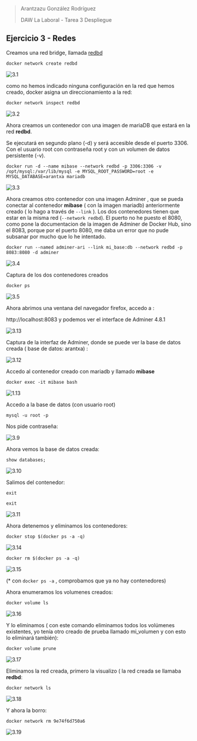 > Arantzazu González Rodríguez
>
> DAW La Laboral - Tarea 3 Despliegue

## Ejercicio 3 - Redes

Creamos una red bridge, llamada <u>redbd</u>

```
docker network create redbd
```

![3.1](C:\Users\lasui\Documents\tareaDocker\CAPTURAS\3\3.1.png)

como no hemos indicado ninguna configuración en la red que hemos creado, docker asigna un direccionamiento a la red:

```
docker network inspect redbd
```

![3.2](C:\Users\lasui\Documents\tareaDocker\CAPTURAS\3\3.2.png)

Ahora creamos un contenedor con una imagen de mariaDB que estará en la red **redbd**.

Se ejecutará en segundo plano (-d) y será accesible desde el puerto 3306. Con el usuario root con contraseña root y con un volumen de datos persistente (-v).

```
docker run -d --name mibase --network redbd -p 3306:3306 -v /opt/mysql:/var/lib/mysql -e MYSQL_ROOT_PASSWORD=root -e MYSQL_DATABASE=arantxa mariadb
```

![3.3](C:\Users\lasui\Documents\tareaDocker\CAPTURAS\3\3.3.png)

Ahora creamos otro contenedor con una imagen Adminer , que se pueda conectar al contenedor **mibase** ( con la imagen mariadb) anteriormente creado ( lo hago a través de `--link` ). Los dos contenedores tienen que estar en la misma red (`--network redbd`). El puerto no he puesto el 8080, como pone la documentacion de la imagen de Adminer de Docker Hub, sino el 8083, porque por el puerto 8080, me daba un error que no pude subsanar por mucho que lo he intentado.

```
docker run --named adminer-ari --link mi_base:db --network redbd -p 8083:8080 -d adminer

```

![3.4](C:\Users\lasui\Documents\tareaDocker\CAPTURAS\3\3.4.png)

Captura de los dos contenedores creados

```
docker ps 
```

![3.5](C:\Users\lasui\Documents\tareaDocker\CAPTURAS\3\3.5.png)

Ahora abrimos una ventana del navegador firefox, accedo a :

http://localhost:8083 y podemos ver el interface de Adminer  4.8.1

![3.13](C:\Users\lasui\Documents\tareaDocker\CAPTURAS\3\3.13.png)

Captura de la interfaz de Adminer, donde se puede ver la base de datos creada ( base de datos: arantxa) :

![3.12](C:\Users\lasui\Documents\tareaDocker\CAPTURAS\3\3.12.png)



Accedo al contenedor creado con mariadb y llamado **mibase**

```
docker exec -it mibase bash
```

![1.13](C:\Users\lasui\Documents\tareaDocker\CAPTURAS\1.13.png)

Accedo a la base de datos (con usuario root)

```
mysql -u root -p
```

Nos pide contraseña:

![3.9](C:\Users\lasui\Documents\tareaDocker\CAPTURAS\3\3.9.png)

Ahora vemos la base de datos creada:

```
show databases;
```

![3.10](C:\Users\lasui\Documents\tareaDocker\CAPTURAS\3\3.10.png)

Salimos del contenedor:

```
exit

exit
```

![3.11](C:\Users\lasui\Documents\tareaDocker\CAPTURAS\3\3.11.png)

Ahora detenemos y eliminamos los contenedores:

```
docker stop $(docker ps -a -q)
```

![3.14](C:\Users\lasui\Documents\tareaDocker\CAPTURAS\3\3.14.png)

```
docker rm $(docker ps -a -q)
```

![3.15](C:\Users\lasui\Documents\tareaDocker\CAPTURAS\3\3.15.png)

(* con `docker ps -a` , comprobamos que ya no hay contenedores)

Ahora enumeramos los volumenes creados:

```
docker volume ls
```

![3.16](C:\Users\lasui\Documents\tareaDocker\CAPTURAS\3\3.16.png)

Y lo eliminamos ( con este comando eliminamos todos los volúmenes existentes, yo tenía otro creado de prueba llamado mi_volumen y con esto lo eliminará también):

```
docker volume prune
```

![3.17](C:\Users\lasui\Documents\tareaDocker\CAPTURAS\3\3.17.png)

Eliminamos la red creada, primero la visualizo ( la red creada se llamaba **redbd**:

```
docker network ls
```

![3.18](C:\Users\lasui\Documents\tareaDocker\CAPTURAS\3\3.18.png)

Y ahora la borro:

```
docker network rm 9e74f6d750a6
```

![3.19](C:\Users\lasui\Documents\tareaDocker\CAPTURAS\3\3.19.png)

